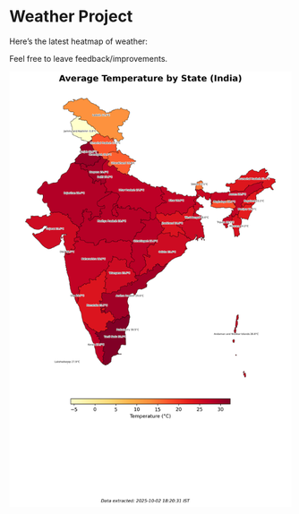 # Weather Project

Here’s the latest heatmap of weather:

Feel free to leave feedback/improvements.

![India Heatmap](docs/assets/india_heatmap.png?v=DE7519)
